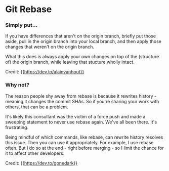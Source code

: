 # Git Rebase

### Simply put...

If you have differences that aren't on the origin branch, briefly put those aside, pull in the origin branch into your local branch, and then apply those changes that weren't on the origin branch. 

What this does is always apply your own changes on top of the (structure of) the origin branch, while leaving that stucture wholly intact.

Credit: {{https://dev.to/alainvanhout}}

### Why not?

The reason people shy away from rebase is because it rewrites history - meaning it changes the commit SHAs. So if you're sharing your work with others, that can be a problem.

It's likely this consultant was the victim of a force push and made a sweeping statement to never use rebase again. We've all been there. It's frustrating.

Being mindful of which commands, like rebase, can rewrite history resolves this issue. Then you can use it appropriately. For example, I use rebase often. But I do so at the end - right before merging - so I limit the chance for it to affect other developers.

Credit: {{https://dev.to/gonedark}}

